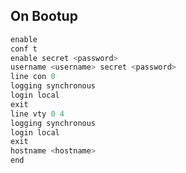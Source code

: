 
## On Bootup
```js
enable
conf t
enable secret <password>
username <username> secret <password>
line con 0
logging synchronous
login local
exit
line vty 0 4
logging synchronous
login local
exit
hostname <hostname>
end
```

















